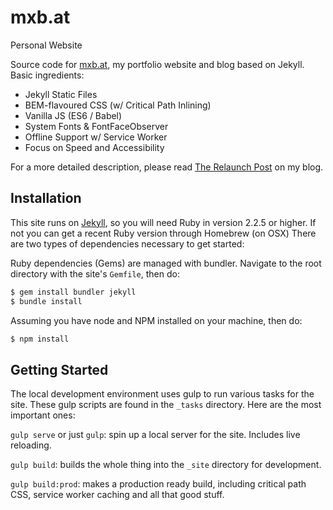 # mxb.at
Personal Website

Source code for [mxb.at](https://mxb.at), my portfolio website and blog based on Jekyll.
Basic ingredients:

* Jekyll Static Files
* BEM-flavoured CSS (w/ Critical Path Inlining)
* Vanilla JS (ES6 / Babel)
* System Fonts & FontFaceObserver
* Offline Support w/ Service Worker
* Focus on Speed and Accessibility

For a more detailed description, please read [The Relaunch Post](https://mxb.at/blog/the-relaunch-post/) on my blog. 

## Installation

This site runs on [Jekyll](https://jekyllrb.com/docs/installation/#requirements), so you will need Ruby in version 2.2.5 or higher. If not you can get a recent Ruby version through Homebrew (on OSX) There are two types of dependencies necessary to get started:

Ruby dependencies (Gems) are managed with bundler. Navigate to the root directory with the site's `Gemfile`, then do:

```bash
$ gem install bundler jekyll
$ bundle install
```

Assuming you have node and NPM installed on your machine, then do:

```bash
$ npm install
```

## Getting Started

The local development environment uses gulp to run various tasks for the site. These gulp scripts are found in the `_tasks` directory. Here are the most important ones:

`gulp serve` or just `gulp`: spin up a local server for the site. Includes live reloading.

`gulp build`: builds the whole thing into the `_site` directory for development.

`gulp build:prod`: makes a production ready build, including critical path CSS, service worker caching and all that good stuff.